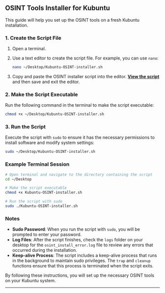 ## OSINT Tools Installer for Kubuntu

This guide will help you set up the OSINT tools on a fresh Kubuntu installation.

### 1. Create the Script File

1. Open a terminal.
2. Use a text editor to create the script file. For example, you can use `nano`:

   ```bash
   nano ~/Desktop/Kubuntu-OSINT-installer.sh
   ```

3. Copy and paste the OSINT installer script into the editor. [**View the script**]([path/to/your/script](https://github.com/1337codes/Kubuntu-OSINT-Tools-Package/blob/main/Kubuntu-OSINT-installer.sh)) and then save and exit the editor.

### 2. Make the Script Executable

Run the following command in the terminal to make the script executable:

```bash
chmod +x ~/Desktop/Kubuntu-OSINT-installer.sh
```

### 3. Run the Script

Execute the script with `sudo` to ensure it has the necessary permissions to install software and modify system settings:

```bash
sudo ~/Desktop/Kubuntu-OSINT-installer.sh
```

### Example Terminal Session

```bash
# Open terminal and navigate to the directory containing the script
cd ~/Desktop

# Make the script executable
chmod +x Kubuntu-OSINT-installer.sh

# Run the script with sudo
sudo ./Kubuntu-OSINT-installer.sh
```

### Notes

- **Sudo Password**: When you run the script with `sudo`, you will be prompted to enter your password.
- **Log Files**: After the script finishes, check the `logs` folder on your desktop for the `osint_install_error.log` file to review any errors that occurred during the installation.
- **Keep-alive Process**: The script includes a keep-alive process that runs in the background to maintain sudo privileges. The `trap` and `cleanup` functions ensure that this process is terminated when the script exits.

By following these instructions, you will set up the necessary OSINT tools on your Kubuntu system.

---
